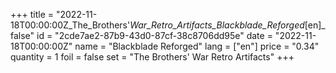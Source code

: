 +++
title = "2022-11-18T00:00:00Z_The_Brothers'_War_Retro_Artifacts_Blackblade_Reforged_[en]_false"
id = "2cde7ae2-87b9-43d0-87cf-38c8706dd95e"
date = "2022-11-18T00:00:00Z"
name = "Blackblade Reforged"
lang = ["en"]
price = "0.34"
quantity = 1
foil = false
set = "The Brothers' War Retro Artifacts"
+++
